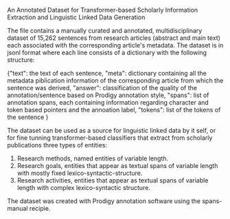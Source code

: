 An Annotated Dataset for Transformer-based Scholarly Information Extraction and Linguistic Linked Data Generation

The file contains a manually curated and annotated, multidisciplinary dataset of 15,262 sentences from research articles (abstract and main text) each associated with the corresponding article's metadata. The dataset is in jsonl format where each line consists of a dictionary with the following structure:

{"text": the text of each sentence, 
 "meta": dictionary containing all the metadata piblication information of the corresponding article from which the sentence was derived,
 "answer": classification of the quality of the annotation/sentence based on Prodigy annotation style,
 "spans": list of annotation spans, each containing information regarding character and token based pointers and the annoation label,
 "tokens": list of the tokens of the sentence
 }
 
The dataset can be used as a source for linguistic linked data by it self, or for fine tunning transformer-based classifiers that extract from scholarly publications three types of entities:

1) Research methods, named entities of variable length.
2) Research goals, entities that appear as textual spans of variable length with mostly fixed lexico-syntactic-structure.
3) Research activities, entities that appear as textual spans of variable length with complex lexico-syntactic structure.

The dataset was created with Prodigy annotation software using the spans-manual recipie. 




